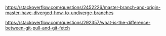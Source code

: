 https://stackoverflow.com/questions/2452226/master-branch-and-origin-master-have-diverged-how-to-undiverge-branches

https://stackoverflow.com/questions/292357/what-is-the-difference-between-git-pull-and-git-fetch
